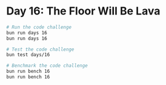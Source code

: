 # Day 16: The Floor Will Be Lava

```bash
# Run the code challenge
bun run days 16
bun run days 16

# Test the code challenge
bun test days/16

# Benchmark the code challenge
bun run bench 16
bun run bench 16
```
